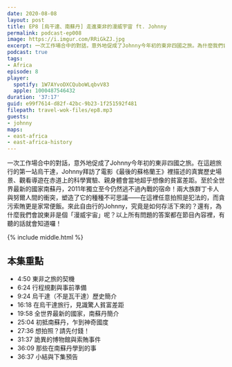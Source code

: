```yaml
---
date: 2020-08-08
layout: post
title: EP8 [烏干達、南蘇丹] 走進東非的漫威宇宙 ft. Johnny
permalink: podcast-ep008
image: https://i.imgur.com/RRiGkZJ.jpg
excerpt: 一次工作場合中的對話，意外地促成了Johnny今年初的東非四國之旅。為什麼我們會說東非是個「漫威宇宙」呢？答案就在節目內容裡，有聽的話就會知道囉！
podcast: true
tags:
- Africa
episode: 8
player:
  spotify: 1W7AYvoDXCQuboWLqbvV83
  apple: 1000487546432
duration: '37:17'
guid: e99f7614-d82f-42bc-9b23-1f251592f481
filepath: travel-wok-files/ep8.mp3
guests:
- johnny
maps:
- east-africa
- east-africa-history
---
```


一次工作場合中的對話，意外地促成了Johnny今年初的東非四國之旅。在這趟旅行的第一站烏干達，Johnny拜訪了電影《最後的蘇格蘭王》裡描述的真實歷史場景、觀看導遊在赤道上的科學實驗、親身體會當地超乎想像的貧富差距。至於全世界最新的國家南蘇丹，2011年獨立至今仍然逃不過內戰的宿命！兩大族群丁卡人與努爾人間的衝突，塑造了它的種種不可思議——在這裡任意拍照是犯法的，而貪污索賄更是家常便飯。來此自由行的Johnny，究竟是如何存活下來的？還有，為什麼我們會說東非是個「漫威宇宙」呢？以上所有問題的答案都在節目內容裡，有聽的話就會知道囉！



{% include middle.html %}

## 本集重點

* 4:50 東非之旅的契機
* 6:24 行程規劃與事前準備
* 9:24 烏干達（不是瓦干達）歷史簡介
* 16:18 在烏干達旅行，見識驚人貧富差距
* 19:58 全世界最新的國家，南蘇丹簡介
* 25:04 初抵南蘇丹，乍到神奇國度
* 27:36 想拍照？請先付錢！
* 31:37 詭異的博物館與索賄事件
* 36:09 那些在南蘇丹學到的事
* 36:37 小結與下集預告